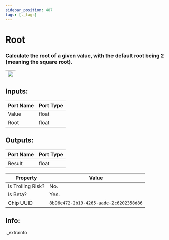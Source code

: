 ```yaml
---
sidebar_position: 487
tags: [._tags]
---
```


# Root


### Calculate the root of a given value, with the default root being 2 (meaning the square root).

| ![](https://images-ext-2.discordapp.net/external/MPmIaQzlEPmgGWlgi-WxBBXt0Bjv_zWPkg1y1f_sy3s/https/www.recroomcircuits.com/image/circuit/absolute-value?width=206&height=108) |
|-----|

## Inputs:
| Port Name | Port Type |
|-----------|-----------|
| Value | float |
| Root | float |

## Outputs:
| Port Name | Port Type |
|-----------|-----------|
| Result | float | 

| Property  | Value |
|-------------------|-----------|
| Is Trolling Risk? | No. |
| Is Beta? | Yes. |
| Chip UUID | `8b96e472-2b19-4265-aade-2c6202358d86` |

## Info:
._extrainfo